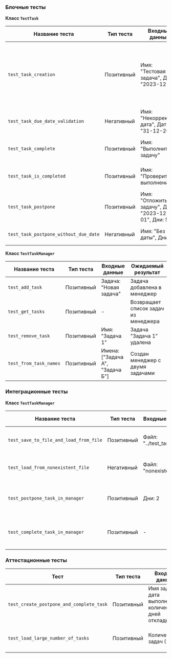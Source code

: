 ### Блочные тесты

**Класс `TestTask`**

| Название теста | Тип теста | Входные данные | Ожидаемый результат |
|---|---|---|---|
| `test_task_creation` | Позитивный | Имя: "Тестовая задача", Дата: "2023-12-31" | Задача создана с указанными именем, датой, пустым описанием и статусом "не выполнена" |
| `test_task_due_date_validation` | Негативный | Имя: "Некорректная дата", Дата: "31-12-2023" | `ValueError`|
| `test_task_complete` | Позитивный | Имя: "Выполнить задачу" | Статус задачи меняется на "выполнена" |
| `test_task_is_completed` | Позитивный | Имя: "Проверить выполнение" | До `complete()` - `False`, после - `True` |
| `test_task_postpone` | Позитивный | Имя: "Отложить задачу", Дата: "2023-12-01", Дни: 5 | Дата сдвигается на 5 дней |
| `test_task_postpone_without_due_date` | Негативный | Имя: "Без даты", Дни: 3 | `ValueError`, так как нет даты |

**Класс `TestTaskManager`**

| Название теста | Тип теста | Входные данные | Ожидаемый результат |
|---|---|---|---|
| `test_add_task` | Позитивный | Задача: "Новая задача" | Задача добавлена в менеджер |
| `test_get_tasks` | Позитивный | - | Возвращает список задач из менеджера |
| `test_remove_task` | Позитивный | Имя: "Задача 1" | Задача "Задача 1" удалена |
| `test_from_task_names` | Позитивный | Имена: ["Задача А", "Задача Б"] | Создан менеджер с двумя задачами |


### Интеграционные тесты
**Класс `TestTaskManager`**

| Название теста | Тип теста | Входные данные | Ожидаемый результат |
|---|---|---|---|
| `test_save_to_file_and_load_from_file` | Позитивный | Файл: "../test_tasks.json" | Задачи сохранены и загружены корректно. |
| `test_load_from_nonexistent_file` | Негативный | Файл: "nonexistent.json" | Менеджер создан, список задач пуст. |
| `test_postpone_task_in_manager` | Позитивный | Дни: 2 | Дата "Задача 2" в менеджере сдвигается на 2 дня. |
| `test_complete_task_in_manager` | Позитивный | - | Статус "Задача 1" в менеджере меняется на "выполнена". |

### Аттестационные тесты

| Тест | Тип теста | Входные данные | Ожидаемый результат |
|---|---|---|---|
| `test_create_postpone_and_complete_task` | Позитивный | Имя задачи, дата выполнения, количество дней откладывания | Задача создана, отложена и выполнена. |
| `test_load_large_number_of_tasks` | Позитивный | Количество задач (1000) | Задачи загружены менее чем за 5 секунд. |
